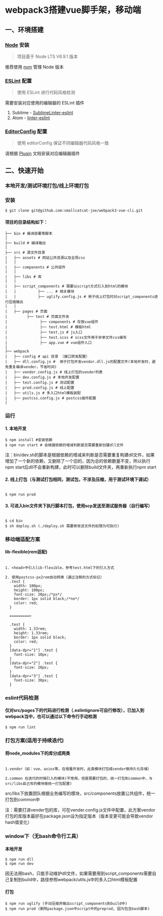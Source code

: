 # webpack3搭建vue脚手架，移动端

## 一、环境搭建
### [Node](https://nodejs.org/) 安装

> 项目基于 Node LTS V6.9.1 版本

推荐使用 [nvm](https://github.com/creationix/nvm) 管理 Node 版本

### [ESLint](http://eslint.org/) 配置

> 使用 ESLint 进行代码风格检测

需要安装对应使用的编辑器的 ESLint 插件

1. Sublime - [SublimeLinter-eslint](https://github.com/roadhump/SublimeLinter-eslint)
2. Atom - [linter-eslint](https://github.com/AtomLinter/linter-eslint)

### [EditorConfig](http://editorconfig.org/) 配置

> 使用 editorConfig 保证不同编辑器代码风格一致

请根据 [Plugin](http://editorconfig.org/#download) 文档安装对应编辑器插件

## 二、快速开始

### 本地开发/测试环境打包/线上环境打包

### 安装

```shell
$ git clone git@github.com:smallcatcat-joe/webpack3-vue-cli.git
```

#### 项目的目录结构如下：
```shell
├── bin # 编译部署等脚本
|
├── build # 编译输出
|
├── src # 源文件目录
|   ├── assets # 网站公共资源以及全局css
|   |
|   ├── components # 公共组件
|   |
|   ├── libs # 库
|   |
|   ├── script_components # 需要以script方式引入到html的模块
|   |          ├── ... # 相关模块
|   |          ├── uglify.config.js # 用于线上打包时对script_components进行压缩输出
|   |
|   ├── pages # 页面
|         ├── test # 页面文件夹
|               ├── components # 存放vue组件
|               ├── test.html # 模板html
|               ├── test.js # js入口
|               ├── test.scss # scss文件用于非单文件css编写
|               ├── app.vue # vue组件入口
|
├── webpack
|   ├── config # api 目录 （接口转发配置）
|   ├── dll.config.js #  用于打包开发vendor.dll.js的配置文件(本地开发时，避免重复编译vender，节省时间)
|   ├── vendor.config.js # 线上打包的vender列表
|   ├── dev.config.js # 本地开发配置
|   ├── test.config.js # 测试配置
|   ├── prod.config.js # 线上配置
|   ├── utils.js # 多入口html模板装配
|   ├── postcss.config.js # postcss插件配置
|
```

### 运行

#### 1. 本地开发

```
$ npm install #安装依赖
$ npm run start # 会根据依赖的增减判断是否需要重新创建dll文件
```

注：bin/dev.sh的脚本是根据依赖的增减来判断是否需要重复构建dll文件，如果增加了一个新的依赖，又删除了一个旧的，因为总的依赖数量不变，所以执行npm start后dll不会重新构建，此时可以删除build文件夹，再重新执行npm start


#### 2. 线上打包（与测试打包相同，测试包，不涉及压缩，用于测试环境下调试）

```

$ npm run prod

```

#### 3. 可进入bin文件夹下执行脚本打包，使用scp发送至测试服务器（自行编写）

```

$ cd bin
$ sh deploy.sh (./deploy.sh 需要修改该文件的权限为可执行)

```

### 移动端适配方案

#### lib-flexible(rem适配)

```

1. <head>中引入lib-flexible，参考test.html下的引入方式

2. 使用postcss-px2rem自动转换（通过注释的方式标记）
  .test {
    width: 100px;
    height: 100px;
    font-size: 20px;/*px*/
    border: 1px solid black;/*no*/
    color: red;
  }

  =========>

  .test {
    width: 1.33rem;
    height: 1.33rem;
    border: 1px solid black;
    color: red;
  }
  [data-dpr="1"] .test {
    font-size: 10px;
  }
  [data-dpr="2"] .test {
    font-size: 20px;
  }
  [data-dpr="3"] .test {
    font-size: 30px;
  }

```

### eslint代码检测

#### 仅对src/pages下的代码进行检测（.eslintignore可自行修改），已加入到webpack当中，也可以通过以下命令行手动检测

```
$ npm run lint

```

### 打包方案(适用于持续迭代)

#### 将node_modules下的库分成两类
```

1.vendor（如：vue，axios等，在增量开发时，此类模块打包成vendor做持久化存储）

2.common 在迭代的时候引入的模块(不常用，但是需要打包的，统一打包到common中，与src/libs自己写的模块做统一打包配置)

```
src/libs下放置团队根据业务编写的模块，src/components放置公共组件，统一打包到common中

注：需要打进vender包的库，可在vender.config.js文件中配置，此方案vendor打包的库版本最好在package.json设为指定版本（版本变更可能会导致vendor hash值变化）

### window下（无bash命令行工具）

#### 本地开发

```
$ npm run dll
$ npm run dev

```

因无法用bash，只能手动维护dll文件，如果需要用到script_components需要自己复制到build中，路径参照webpack/utils.js中的多入口html模板配置

#### 打包

```
$ npm run uglify (手动压缩并输出script_components到build中)
$ npm run prod (删除package.json中script中的preprod, 因为包含bash脚本)

```
